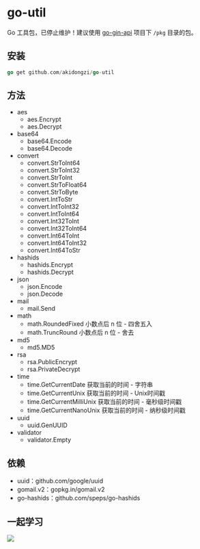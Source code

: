 # go-util

Go 工具包，已停止维护！建议使用 [go-gin-api](https://github.com/xinliangnote/go-gin-api) 项目下 `/pkg` 目录的包。

## 安装

```go
go get github.com/akidongzi/go-util
```

## 方法

- aes
    - aes.Encrypt
    - aes.Decrypt
- base64
    - base64.Encode
    - base64.Decode
- convert
    - convert.StrToInt64
    - convert.StrToInt32
    - convert.StrToInt
    - convert.StrToFloat64
    - convert.StrToByte
    - convert.IntToStr
    - convert.IntToInt32
    - convert.IntToInt64
    - convert.Int32ToInt
    - convert.Int32ToInt64
    - convert.Int64ToInt
    - convert.Int64ToInt32
    - convert.Int64ToStr
- hashids
    - hashids.Encrypt
    - hashids.Decrypt
- json
    - json.Encode
    - json.Decode
- mail
    - mail.Send
- math
    - math.RoundedFixed 小数点后 n 位 - 四舍五入
    - math.TruncRound   小数点后 n 位 - 舍去    
- md5
    - md5.MD5
- rsa
    - rsa.PublicEncrypt
    - rsa.PrivateDecrypt
- time
    - time.GetCurrentDate      获取当前的时间 - 字符串
    - time.GetCurrentUnix      获取当前的时间 - Unix时间戳
    - time.GetCurrentMilliUnix 获取当前的时间 - 毫秒级时间戳
    - time.GetCurrentNanoUnix  获取当前的时间 - 纳秒级时间戳
- uuid
    - uuid.GenUUID
- validator
    - validator.Empty
    
## 依赖

- uuid：github.com/google/uuid
- gomail.v2：gopkg.in/gomail.v2
- go-hashids：github.com/speps/go-hashids

## 一起学习

![](https://github.com/xinliangnote/Go/blob/master/00-基础语法/images/qr.jpg)

